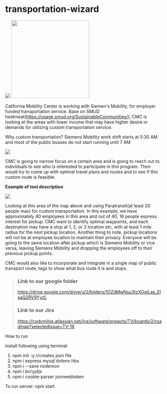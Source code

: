 # transportation-wizard

<img src="https://i.imgur.com/vnB7zl9.png" />
<img src="https://i.imgur.com/mpdO0eb.png"  width="250" />

California Mobility Center is working with Siemen's Mobility, for employer funded transportation service. Base on SMUD heatmeat(https://usage.smud.org/SustainableCommunities/), CMC is looking at the areas with lower income that may have higher desire or demands for utilizing custom transportation service.

Why custom transportation? Siemens Mobility work shift starts at 5:30 AM and most of the public busses do not start running until 7 AM

<img src="https://i.imgur.com/8m7fN0B.png" />


CMC is going to narrow focus on a certain area and is going to reach out to individuals to see who is interested to participate
in this program. Then would try to come up with optimal travel plans and routes and to see if this custom route is feasible.

<b><p>Example of tool description</b></p>
<img src="https://i.imgur.com/5CYLyGj.png" />

Looking at this area of the map above and using Paratransit(at least 20 people max) for custom transportation. In this example, we have approximately 40 employees in this area and out of 40, 16 people express interest for pickup. CMC want to identify optimal waypoints, and each destination may have a stop at 1, 2, or 3 location etc, with at least 1 mile radius for the next pickup location. Another thing to note, pickup locations will not be at employee location to maintain their privacy. Everyone will be going to the same location after pickup which is Siemens Mobility or vice versa, leaving Siemens Mobility and dropping the employees off to their previous pickup points.

CMC would also like to incorporate and integrate in a single map of public transport route, tags to show what bus route it is and stops.



>### Link to our google folder
>https://drive.google.com/drive/u/2/folders/1DZdMwNsu3tzXGgiLas_ElsaQ2RV9YyzL

>### Link to our Jira
>https://codymilne.atlassian.net/jira/software/projects/TV/boards/2/roadmap?selectedIssue=TV-16

How to run

Install following using terminal 

1. npm init -y  //creates json file 
2. npm i express mysql dotenv hbs
3. npm i --save nodemon
4. npm i bcryptjs
5. npm i cookie-parser jsonwebtoken

To run server: npm start 
